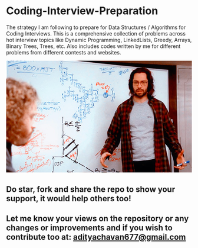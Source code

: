 # Coding-Interview-Preparation

The strategy I am following to prepare for Data Structures / Algorithms for Coding Interviews. This is a comprehensive collection of problems across hot interview topics like Dynamic Programming, LinkedLists, Greedy, Arrays, Binary Trees, Trees, etc. Also includes codes written by me for different problems from different contests and websites.

<img src="Gilfoyle.png">

## Do star, fork and share the repo to show your support, it would help others too!

## Let me know your views on the repository or any changes or improvements and if you wish to contribute too at: adityachavan677@gmail.com

[linkedin]: www.linkedin.com/in/aditya-chavan-819a73192

